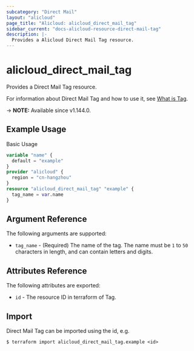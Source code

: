 ```yaml
---
subcategory: "Direct Mail"
layout: "alicloud"
page_title: "Alicloud: alicloud_direct_mail_tag"
sidebar_current: "docs-alicloud-resource-direct-mail-tag"
description: |-
  Provides a Alicloud Direct Mail Tag resource.
---
```


# alicloud_direct_mail_tag

Provides a Direct Mail Tag resource.

For information about Direct Mail Tag and how to use it, see [What is Tag](https://www.alibabacloud.com/help/en/directmail/latest/createtag).

-> **NOTE:** Available since v1.144.0.

## Example Usage

Basic Usage

```terraform
variable "name" {
  default = "example"
}
provider "alicloud" {
  region = "cn-hangzhou"
}
resource "alicloud_direct_mail_tag" "example" {
  tag_name = var.name
}
```

## Argument Reference

The following arguments are supported:

* `tag_name` - (Required) The name of the tag. The name must be `1` to `50` characters in length, and can contain letters and digits.

## Attributes Reference

The following attributes are exported:

* `id` - The resource ID in terraform of Tag.

## Import

Direct Mail Tag can be imported using the id, e.g.

```shell
$ terraform import alicloud_direct_mail_tag.example <id>
```